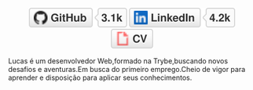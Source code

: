 <p align="center">
	<a href="https://github.com/beterrabaA"><img src="imgs/github.svg" alt="GitHub"></a>
	<a href="https://www.linkedin.com/in/beterraba"><img src="imgs/linkedin.svg" alt="LinkedIn"></a>
	<a href="https://link.cv"><img src="imgs/cv.svg" alt="Curriculum Vitae"></a>
</p>
Lucas é um desenvolvedor Web,formado na Trybe,buscando novos desafios e aventuras.Em busca do primeiro emprego.Cheio de vigor para aprender e disposição para aplicar seus conhecimentos.
